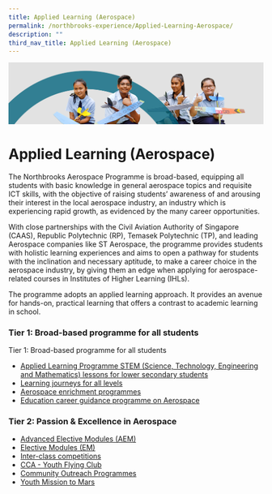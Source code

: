 ```yaml
---
title: Applied Learning (Aerospace)
permalink: /northbrooks-experience/Applied-Learning-Aerospace/
description: ""
third_nav_title: Applied Learning (Aerospace)
---
```

![](/images/northbrooks%20experience.jpg)

Applied Learning (Aerospace)
============================

The Northbrooks Aerospace Programme is broad-based, equipping all students with basic knowledge in general aerospace topics and requisite ICT skills, with the objective of raising students’ awareness of and arousing their interest in the local aerospace industry, an industry which is experiencing rapid growth, as evidenced by the many career opportunities.  
  
With close partnerships with the Civil Aviation Authority of Singapore (CAAS), Republic Polytechnic (RP), Temasek Polytechnic (TP), and leading Aerospace companies like ST Aerospace, the programme provides students with holistic learning experiences and aims to open a pathway for students with the inclination and necessary aptitude, to make a career choice in the aerospace industry, by giving them an edge when applying for aerospace-related courses in Institutes of Higher Learning (IHLs).  
  
The programme adopts an applied learning approach. It provides an avenue for hands-on, practical learning that offers a contrast to academic learning in school.


### Tier 1: Broad-based programme for all students

Tier 1: Broad-based programme for all students

*   [Applied Learning Programme STEM (Science, Technology, Engineering and Mathematics) lessons for lower secondary students](/northbrooks-experience/Applied-Learning-Aerospace/Applied-Learning-Programme-STEM/)
*   [Learning journeys for all levels](/northbrooks-experience/Applied-Learning-Aerospace/Learning-journeys-for-all-levels/)
*   [Aerospace enrichment programmes](/northbrooks-experience/Applied-Learning-Aerospace/Aerospace-Enrichment-programmes/)
*   [Education career guidance programme on Aerospace](/northbrooks-experience/Applied-Learning-Aerospace/ECG-on-Aerospace/)

### Tier 2: Passion & Excellence in Aerospace


*   [Advanced Elective Modules (AEM)](/northbrooks-experience/Applied-Learning-Aerospace/Advanced-Elective-Modules-AEM/)
*   [Elective Modules (EM)](https://northbrookssec-moe-edu-sg.cwp-stg.sg/northbrooks-signature-experiences/applied-learning-aerospace/elective-modules-em)
*   [Inter-class competitions](https://northbrookssec-moe-edu-sg.cwp-stg.sg/northbrooks-signature-experiences/applied-learning-aerospace/inter-class-competitions)
*   [CCA - Youth Flying Club](https://northbrookssec-moe-edu-sg.cwp-stg.sg/co-curriculum/cca/clubs-n-societies/youth-flying-club)
*   [Community Outreach Programmes](https://northbrookssec-moe-edu-sg.cwp-stg.sg/northbrooks-signature-experiences/applied-learning-aerospace/community-outreach-programmes)
*   [Youth Mission to Mars](https://northbrookssec-moe-edu-sg.cwp-stg.sg/northbrooks-signature-experiences/applied-learning-aerospace/overseas-exchange-programme/youth-mission-to-mars-13-17-june)